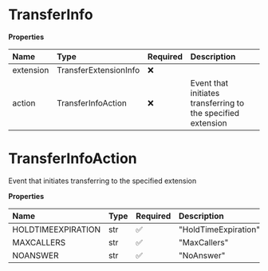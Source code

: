 # TransferInfo

**Properties**

| Name      | Type                  | Required | Description                                                  |
| :-------- | :-------------------- | :------- | :----------------------------------------------------------- |
| extension | TransferExtensionInfo | ❌       |                                                              |
| action    | TransferInfoAction    | ❌       | Event that initiates transferring to the specified extension |

# TransferInfoAction

Event that initiates transferring to the specified extension

**Properties**

| Name               | Type | Required | Description          |
| :----------------- | :--- | :------- | :------------------- |
| HOLDTIMEEXPIRATION | str  | ✅       | "HoldTimeExpiration" |
| MAXCALLERS         | str  | ✅       | "MaxCallers"         |
| NOANSWER           | str  | ✅       | "NoAnswer"           |

<!-- This file was generated by liblab | https://liblab.com/ -->
